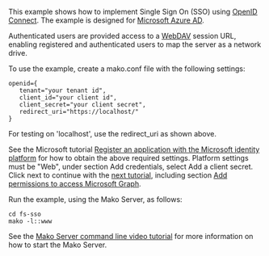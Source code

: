This example shows how to implement Single Sign On (SSO) using
[OpenID Connect](https://openid.net/connect/).
The example is designed for [Microsoft Azure AD](https://portal.azure.com/).

Authenticated users are provided access to a
[WebDAV](https://realtimelogic.com/products/webdav/)
session URL, enabling registered and authenticated users to map the
server as a network drive.

To use the example, create a mako.conf file with the following
settings:

```
openid={
   tenant="your tenant id",
   client_id="your client id",
   client_secret="your client secret",
   redirect_uri="https://localhost/"
}
```

For testing on 'localhost', use the redirect_uri as shown above.

See the Microsoft tutorial
[Register an application with the Microsoft identity platform](https://docs.microsoft.com/en-us/azure/active-directory/develop/quickstart-configure-app-expose-web-apis)
for how to obtain the above required settings. Platform settings must be
"Web", under section Add credentials, select Add a client
secret. Click next to continue with the [next tutorial](https://docs.microsoft.com/en-us/azure/active-directory/develop/quickstart-configure-app-access-web-apis), including section
[Add permissions to access Microsoft Graph](https://docs.microsoft.com/en-us/azure/active-directory/develop/quickstart-configure-app-access-web-apis#add-permissions-to-access-microsoft-graph).

Run the example, using the Mako Server, as follows:

```
cd fs-sso
mako -l::www
```

See the
[Mako Server command line video tutorial](https://youtu.be/vwQ52ZC5RRg)
for more information on how to start the Mako Server.





